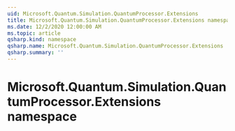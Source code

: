 ```yaml
---
uid: Microsoft.Quantum.Simulation.QuantumProcessor.Extensions
title: Microsoft.Quantum.Simulation.QuantumProcessor.Extensions namespace
ms.date: 12/2/2020 12:00:00 AM
ms.topic: article
qsharp.kind: namespace
qsharp.name: Microsoft.Quantum.Simulation.QuantumProcessor.Extensions
qsharp.summary: ''
---
```


# Microsoft.Quantum.Simulation.QuantumProcessor.Extensions namespace



